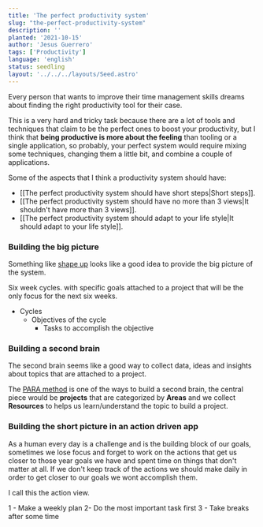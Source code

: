 ```yaml
---
title: 'The perfect productivity system'
slug: "the-perfect-productivity-system"
description: ''
planted: '2021-10-15'
author: 'Jesus Guerrero'
tags: ['Productivity']
language: 'english'
status: seedling
layout: '../../../layouts/Seed.astro'
---
```


Every person that wants to improve their time management skills dreams about finding the right productivity tool for their case.

This is a very hard and tricky task because there are a lot of tools and techniques that claim to be the perfect ones to boost your productivity, but I think that **being productive is more about the feeling** than tooling or a single application, so probably, your perfect system would require mixing some techniques, changing them a little bit, and combine a couple of applications.

Some of the aspects that I think a productivity system should have:

- [[The perfect productivity system should have short steps|Short steps]].
- [[The perfect productivity system should have no more than 3 views|It shouldn't have more than 3 views]].
- [[The perfect productivity system should adapt to your life style|It should adapt to your life style]].


### Building the big picture
Something like [shape up](https://basecamp.com/shapeup/0.3-chapter-01) looks like a good idea to provide the big picture of the system.

Six week cycles. with specific goals attached to a project that will be the only focus for the next six weeks.

- Cycles
  - Objectives of the cycle
    - Tasks to accomplish the objective
### Building a second brain
The second brain seems like a good way to collect data, ideas and insights about topics that are attached to a project.

The [PARA method](https://maggieappleton.com/basb) is one of the ways to build a second brain, the central piece would be 
 **projects** that are categorized by **Areas** and we collect **Resources** to helps us learn/understand the topic to build a project.
### Building the short picture in an action driven app
As a human every day is a challenge and is the building block of our goals, sometimes we lose focus and forget to work on the actions that get us closer to those year goals we have and spent time on things that don't matter at all. If we don't keep track of the actions we should make daily in order to get closer to our goals we wont accomplish them.

I call this the action view.

1 - Make a weekly plan
2-  Do the most important task first
3 - Take breaks after some time 
